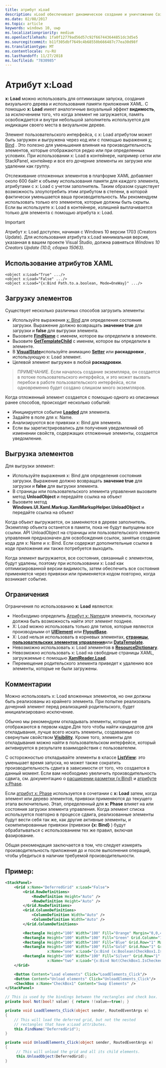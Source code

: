 ```yaml
---
title: атрибут xLoad
description: xLoad обеспечивает динамическое создание и уничтожение Создание элемента и его дочерних объектов, сокращая использования памяти и времени запуска.
ms.date: 02/08/2017
ms.topic: article
keywords: windows 10, uwp
ms.localizationpriority: medium
ms.openlocfilehash: 1fa0f12779ad56d57c92f667443644851dc3d5e5
ms.sourcegitcommit: b11f305dbf7649c4b68550b666487c77ea30d98f
ms.translationtype: MT
ms.contentlocale: ru-RU
ms.lasthandoff: 11/27/2018
ms.locfileid: "7830985"
---
```

# <a name="xload-attribute"></a>Атрибут x:Load

**x: Load** можно использовать для оптимизации запуска, создания визуального дерева и использования памяти приложения XAML. С помощью **x: Load** имеет аналогичные визуальный эффект **видимость**, за исключением того, что когда элемент не загружается, память освобождается и внутри небольшой заполнитель используется для индикации своего места в визуальном дереве.

Элемент пользовательского интерфейса, с x: Load атрибутом может быть загружен и выгружена через код или с помощью выражения [x: Bind](x-bind-markup-extension.md) . Это полезно для уменьшения влияния на производительность элементов, которые отображаются редко или при определенных условиях. При использовании x: Load в контейнере, например сетки или StackPanel, контейнер и все его дочерние элементы их загрузке или удалении как группу.

Отслеживание отложенных элементов в платформе XAML добавляет около 600 байт к объему использования памяти для каждого элемента, атрибутами с x: Load с учетом заполнитель. Таким образом существует возможность злоупотребить этим атрибутом в степени, в которой фактически уменьшается ваша производительность. Мы рекомендуем использовать только его элементов, которые должны быть скрыты. Если вы используете x: Load в контейнере, излишней выплачивается только для элемента с помощью атрибута x: Load.

> [!IMPORTANT]
> Атрибут x: Load доступен, начиная с Windows 10 версии 1703 (Creators Update). Для использования атрибута x:Load минимальная версия, указанная в вашем проекте Visual Studio, должна равняться *Windows 10 Creators Update (10.0, сборка 15063)*.

## <a name="xaml-attribute-usage"></a>Использование атрибутов XAML

``` syntax
<object x:Load="True" .../>
<object x:Load="False" .../>
<object x:Load="{x:Bind Path.to.a.boolean, Mode=OneWay}" .../>
```

## <a name="loading-elements"></a>Загрузку элементов

Существует несколько различных способов загрузить элементы:

- Используйте выражения [x: Bind](x-bind-markup-extension.md) для определения состояния загрузки. Выражение должно возвращать **значение true** для загрузки и **false** для выгрузки элемента.
- Вызовите [**FindName**](https://msdn.microsoft.com/library/windows/apps/br208715) с именем, которое вы определили в элементе.
- Вызовите [**GetTemplateChild**](https://msdn.microsoft.com/library/windows/apps/br209416) с именем, которое вы определили в элементе.
- В [**VisualState**](https://msdn.microsoft.com/library/windows/apps/br209007)используйте анимацию [**Setter**](https://msdn.microsoft.com/library/windows/apps/br208817) или **раскадровки** , использующую x: Load элемент.
- Целевой элемент выгружен в любой **раскадровки**.

> ПРИМЕЧАНИЕ. Если началось создание экземпляра, он создается в потоке пользовательского интерфейса, и это может вызвать перебои в работе пользовательского интерфейса, если одновременно будет создано слишком много экземпляров.

Когда отложенный элемент создается с помощью одного из описанных ранее способов, происходит несколько событий:

- Инициируется событие [**Loaded**](https://msdn.microsoft.com/library/windows/apps/br208723) для элемента.
- Задайте в поле для x: Name.
- Анализируются все привязки x: Bind для элемента.
- Если вы зарегистрировались для получения уведомлений об изменении свойств, содержащих отложенные элементы, создается уведомление.

## <a name="unloading-elements"></a>Выгрузка элементов

Для выгрузки элемент:

- Используйте выражения x: Bind для определения состояния загрузки. Выражение должно возвращать **значение true** для загрузки и **false** для выгрузки элемента.
- В страницы или пользовательского элемента управления вызовите метод **UnloadObject** и передайте ссылка на объект
- Вызовите метод **Windows.UI.Xaml.Markup.XamlMarkupHelper.UnloadObject** и передайте ссылка на объект

Когда объект выгружается, он заменяются в дереве заполнитель. Экземпляр объекта останется в памяти, пока не будут выпущены все ссылки. API UnloadObject на страницы или пользовательского элемента управления предназначен для освобождения ссылок, занятые создание кода для x: Name и x: Bind. Если содержат дополнительные ссылки в коде приложения им также потребуется выходить.

Когда элемент выгружается, все состояния, связанный с элементом, будут удалены, поэтому при использовании x: Load как оптимизированной версии видимость, затем обеспечить все состояния применяется через привязки или применяется кодом повторно, когда возникает событие.

## <a name="restrictions"></a>Ограничения

Ограничения по использованию **x: Load** являются:

- Необходимо определить [Атрибут x: Name](x-name-attribute.md)для элемента, поскольку должна быть возможность найти этот элемент позднее.
- X: Load можно использовать только для типов, которые являются производными от [**UIElement**](https://msdn.microsoft.com/library/windows/apps/br208911) или [**FlyoutBase**](https://msdn.microsoft.com/library/windows/apps/dn279249).
- X: Load нельзя использовать в корневых элементах, [**страницы**](https://msdn.microsoft.com/library/windows/apps/windows.ui.xaml.controls.page), [**пользовательских элементов управления**](https://msdn.microsoft.com/library/windows/apps/windows.ui.xaml.controls.usercontrol)или [**DataTemplate**](https://msdn.microsoft.com/library/windows/apps/br242348).
- Невозможно использовать x: Load элементов в [**ResourceDictionary**](https://msdn.microsoft.com/library/windows/apps/br208794).
- Невозможно использовать x: Load на свободные страницы XAML, загружаемые с помощью [**XamlReader.Load**](https://msdn.microsoft.com/library/windows/apps/br228048).
- Перемещение родительского элемента приведет к удалению все элементы, которые не были загружены.

## <a name="remarks"></a>Комментарии

Можно использовать x: Load вложенных элементов, но они должны быть реализованы из крайнего элемента. При попытке реализовать дочерний элемент перед реализацией родительского, будет инициализировано исключение.

Обычно мы рекомендуем откладывать элементы, которые не отображаются в первом кадре.Для того чтобы найти кандидатов для откладывания, лучше всего искать элементы, создаваемые со свернутым свойством [**Visibility**](https://msdn.microsoft.com/library/windows/apps/br208992). Кроме того, элементы для откладывания можно найти в пользовательском интерфейсе, который активируется в результате взаимодействия с пользователем.

С осторожностью откладывайте элементы в классе [**ListView**](https://msdn.microsoft.com/library/windows/apps/br242878): это уменьшает время запуска, но может также сократить производительность сдвига в зависимости от того, что создается в данный момент. Если вам необходимо увеличить производительность сдвига, см. документацию о [расширении разметки {x:Bind}](x-bind-markup-extension.md) и [атрибуте x:Phase](x-phase-attribute.md).

Если [атрибут x: Phase](x-phase-attribute.md) используется в сочетании с **x: Load** затем, когда элемент или дерево элементов, привязки применяются до текущего этапа включительно. Этап, определенный для **x: Phase** влияет на или состояния загрузки элемента управления. Когда элемент списка используется повторно в процессе сдвига, реализованные элементы будут вести себя так же, как другие активные элементы, и скомпилированные привязки (привязки **{x: Bind}** ) будут обрабатываться с использованием тех же правил, включая фазирование.

Общая рекомендация заключается в том, что следует измерять производительность приложения до и после выполнения операций, чтобы убедиться в наличии требуемой производительности.

## <a name="example"></a>Пример:

```xml
<StackPanel>
    <Grid x:Name="DeferredGrid" x:Load="False">
        <Grid.RowDefinitions>
            <RowDefinition Height="Auto" />
            <RowDefinition Height="Auto" />
        </Grid.RowDefinitions>
        <Grid.ColumnDefinitions>
            <ColumnDefinition Width="Auto" />
            <ColumnDefinition Width="Auto" />
        </Grid.ColumnDefinitions>

        <Rectangle Height="100" Width="100" Fill="Orange" Margin="0,0,4,4"/>
        <Rectangle Height="100" Width="100" Fill="Green" Grid.Column="1" Margin="4,0,0,4"/>
        <Rectangle Height="100" Width="100" Fill="Blue" Grid.Row="1" Margin="0,4,4,0"/>
        <Rectangle Height="100" Width="100" Fill="Gold" Grid.Row="1" Grid.Column="1" Margin="4,4,0,0"
                   x:Name="one" x:Load="{x:Bind (x:Boolean)CheckBox1.IsChecked, Mode=OneWay}"/>
        <Rectangle Height="100" Width="100" Fill="Silver" Grid.Row="1" Grid.Column="1" Margin="4,4,0,0"
                   x:Name="two" x:Load="{x:Bind Not(CheckBox1.IsChecked), Mode=OneWay}"/>
    </Grid>

    <Button Content="Load elements" Click="LoadElements_Click"/>
    <Button Content="Unload elements" Click="UnloadElements_Click"/>
    <CheckBox x:Name="CheckBox1" Content="Swap Elements" />
</StackPanel>
```

```csharp
// This is used by the bindings between the rectangles and check box.
private bool Not(bool? value) { return !(value==true); }

private void LoadElements_Click(object sender, RoutedEventArgs e)
{
    // This will load the deferred grid, but not the nested
    // rectangles that have x:Load attributes.
    this.FindName("DeferredGrid"); 
}

private void UnloadElements_Click(object sender, RoutedEventArgs e)
{
     // This will unload the grid and all its child elements.
     this.UnloadObject(DeferredGrid);
}
```

